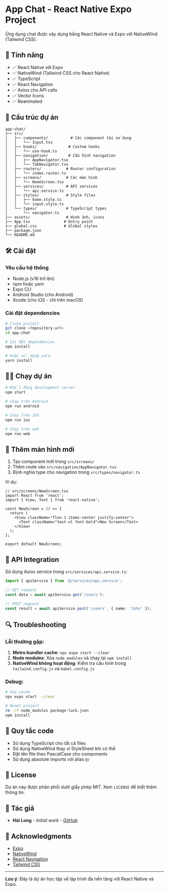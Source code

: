 # App Chat - React Native Expo Project

Ứng dụng chat được xây dựng bằng React Native và Expo với NativeWind (Tailwind CSS).

## 🚀 Tính năng

- ✅ React Native với Expo
- ✅ NativeWind (Tailwind CSS cho React Native)
- ✅ TypeScript
- ✅ React Navigation
- ✅ Axios cho API calls
- ✅ Vector Icons
- ✅ Reanimated

## 📱 Cấu trúc dự án

```
app-chat/
├── src/
│   ├── components/          # Các component tái sử dụng
│   │   └── Input.tsx
│   ├── hooks/              # Custom hooks
│   │   └── use-hook.ts
│   ├── navigation/         # Cấu hình navigation
│   │   ├── AppNavigator.tsx
│   │   └── TabNavigator.tsx
│   ├── routers/           # Router configuration
│   │   └── index.router.ts
│   ├── screens/           # Các màn hình
│   │   └── HomeScreen.tsx
│   ├── services/          # API services
│   │   └── api.service.ts
│   ├── styles/            # Style files
│   │   ├── home.style.ts
│   │   └── input.style.ts
│   └── types/             # TypeScript types
│       └── navigator.ts
├── assets/                # Hình ảnh, icons
├── App.tsx               # Entry point
├── global.css            # Global styles
├── package.json
└── README.md
```

## 🛠️ Cài đặt

### Yêu cầu hệ thống

- Node.js (v16 trở lên)
- npm hoặc yarn
- Expo CLI
- Android Studio (cho Android)
- Xcode (cho iOS - chỉ trên macOS)

### Cài đặt dependencies

```bash
# Clone project
git clone <repository-url>
cd app-chat

# Cài đặt dependencies
npm install

# Hoặc sử dụng yarn
yarn install
```

## 🏃‍♂️ Chạy dự án

```bash
# Khởi động development server
npm start

# Chạy trên Android
npm run android

# Chạy trên iOS
npm run ios

# Chạy trên web
npm run web
```

## 📁 Thêm màn hình mới

1. Tạo component mới trong `src/screens/`
2. Thêm route vào `src/navigation/AppNavigator.tsx`
3. Định nghĩa type cho navigation trong `src/types/navigator.ts`

Ví dụ:

```tsx
// src/screens/NewScreen.tsx
import React from 'react';
import { View, Text } from 'react-native';

const NewScreen = () => {
  return (
    <View className="flex-1 items-center justify-center">
      <Text className="text-xl font-bold">New Screen</Text>
    </View>
  );
};

export default NewScreen;
```

## 🎯 API Integration

Sử dụng Axios service trong `src/services/api.service.ts`:

```typescript
import { apiService } from '@/services/api.service';

// GET request
const data = await apiService.get('/users');

// POST request
const result = await apiService.post('/users', { name: 'John' });
```

## 🔍 Troubleshooting

### Lỗi thường gặp:

1. **Metro bundler cache**: `npx expo start --clear`
2. **Node modules**: Xóa `node_modules` và chạy lại `npm install`
3. **NativeWind không hoạt động**: Kiểm tra cấu hình trong `tailwind.config.js` và `babel.config.js`

### Debug:

```bash
# Xóa cache
npx expo start --clear

# Reset project
rm -rf node_modules package-lock.json
npm install
```

## 📝 Quy tắc code

- Sử dụng TypeScript cho tất cả files
- Sử dụng NativeWind thay vì StyleSheet khi có thể
- Đặt tên file theo PascalCase cho components
- Sử dụng absolute imports với alias `@/`


## 📄 License

Dự án này được phân phối dưới giấy phép MIT. Xem `LICENSE` để biết thêm thông tin.

## 👥 Tác giả

- **Hải Long** - *Initial work* - [GitHub](https://github.com/holha289)

## 🙏 Acknowledgments

- [Expo](https://expo.dev/)
- [NativeWind](https://nativewind.dev/)
- [React Navigation](https://reactnavigation.org/)
- [Tailwind CSS](https://tailwindcss.com/)

---

**Lưu ý**: Đây là dự án học tập về lập trình đa nền tảng với React Native và Expo.
